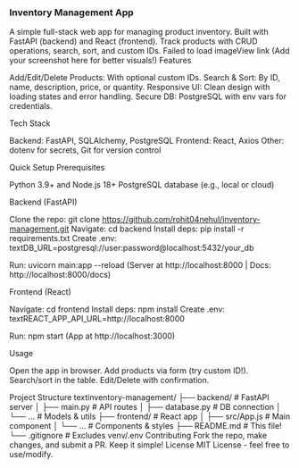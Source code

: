 ### Inventory Management App

A simple full-stack web app for managing product inventory. Built with FastAPI (backend) and React (frontend). Track products with CRUD operations, search, sort, and custom IDs.
Failed to load imageView link (Add your screenshot here for better visuals!)
Features

Add/Edit/Delete Products: With optional custom IDs.
Search & Sort: By ID, name, description, price, or quantity.
Responsive UI: Clean design with loading states and error handling.
Secure DB: PostgreSQL with env vars for credentials.

Tech Stack

Backend: FastAPI, SQLAlchemy, PostgreSQL
Frontend: React, Axios
Other: dotenv for secrets, Git for version control

Quick Setup
Prerequisites

Python 3.9+ and Node.js 18+
PostgreSQL database (e.g., local or cloud)

Backend (FastAPI)

Clone the repo: git clone https://github.com/rohit04nehul/inventory-management.git
Navigate: cd backend
Install deps: pip install -r requirements.txt
Create .env:
textDB_URL=postgresql://user:password@localhost:5432/your_db

Run: uvicorn main:app --reload
(Server at http://localhost:8000 | Docs: http://localhost:8000/docs)

Frontend (React)

Navigate: cd frontend
Install deps: npm install
Create .env:
textREACT_APP_API_URL=http://localhost:8000

Run: npm start
(App at http://localhost:3000)

Usage

Open the app in browser.
Add products via form (try custom ID!).
Search/sort in the table.
Edit/Delete with confirmation.

Project Structure
textinventory-management/
├── backend/          # FastAPI server
│   ├── main.py       # API routes
│   ├── database.py   # DB connection
│   └── ...           # Models & utils
├── frontend/         # React app
│   ├── src/App.js    # Main component
│   └── ...           # Components & styles
├── README.md         # This file!
└── .gitignore        # Excludes venv/.env
Contributing
Fork the repo, make changes, and submit a PR. Keep it simple!
License
MIT License - feel free to use/modify.
